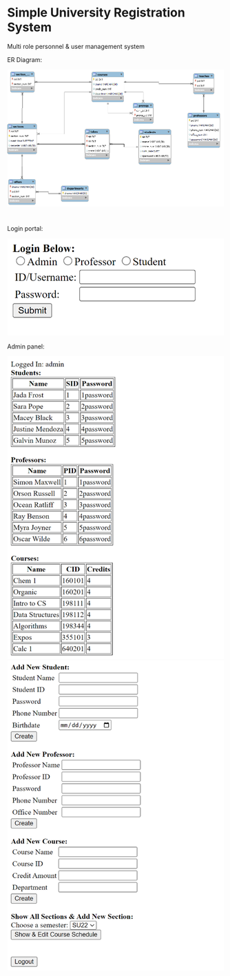 # Simple University Registration System
Multi role personnel & user management system

ER Diagram:

![login](https://github.com/kartsona/simple-uni-registration-system/blob/main/schema/schemaDiagram.png?raw=true)

#

Login portal:

![login](https://github.com/kartsona/simple-uni-registration-system/blob/main/readmeimages/login.png?raw=true)

Admin panel:

![login](https://github.com/kartsona/simple-uni-registration-system/blob/main/readmeimages/admin1.png?raw=true)
![login](https://github.com/kartsona/simple-uni-registration-system/blob/main/readmeimages/admin2.png?raw=true)
